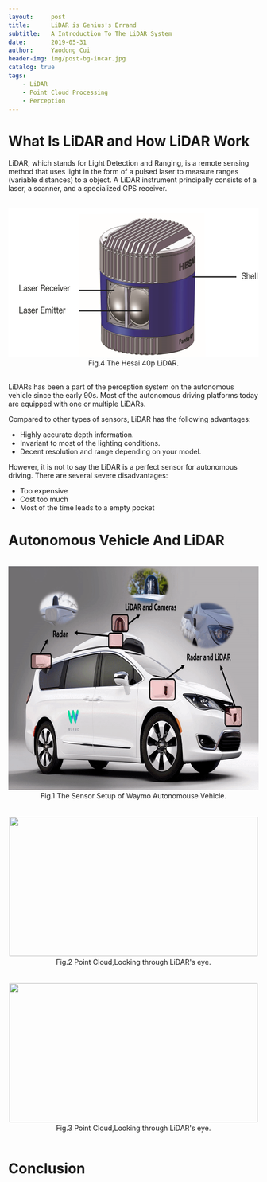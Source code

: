 ```yaml
---
layout:     post
title:      LiDAR is Genius's Errand
subtitle:   A Introduction To The LiDAR System
date:       2019-05-31
author:     Yaodong Cui
header-img: img/post-bg-incar.jpg
catalog: true
tags:
    - LiDAR
    - Point Cloud Processing
    - Perception
---
```



# What Is LiDAR and How LiDAR Work
LiDAR, which stands for Light Detection and Ranging, is a remote sensing method that uses light in the form of a pulsed laser to measure ranges (variable distances) to a object.  A LiDAR instrument principally consists of a laser, a scanner, and a specialized GPS receiver. 

<br>
<div  align="center"> 
    <img 
    src="https://raw.githubusercontent.com/yaodongC/yaodongC.github.io/master/post_img/190531/hesai40p2.png"
    width = "600" height = "300"></div>
 <div align="center">Fig.4   The Hesai 40p LiDAR.</div>
<br> 

LiDARs has been a part of the perception system on the autonomous vehicle since the early 90s. Most of the autonomous driving platforms today are equipped with one or multiple LiDARs. 

Compared to other types of sensors, LiDAR has the following advantages:
- Highly accurate depth information.
- Invariant to most of the lighting conditions.
- Decent resolution and range depending on your model.

However, it is not to say the LiDAR is a perfect sensor for  autonomous driving. There are several severe disadvantages:
- Too expensive
- Cost too much
- Most of the time leads to a empty pocket



# Autonomous Vehicle And LiDAR


<br>
<div  align="center"> 
    <img 
    src="https://raw.githubusercontent.com/yaodongC/yaodongC.github.io/master/post_img/190531/Waymo car-2.gif"
    width = "800" height = "450"></div>
 <div align="center">Fig.1   The Sensor Setup of Waymo Autonomouse Vehicle.</div>
<br>  

<br>
<div  align="center"> 
    <img 
    src="https://raw.githubusercontent.com/yaodongC/yaodongC.github.io/master/post_img/190531/行驶.gif"
    width = "500" height = "280"></div>
 <div align="center">Fig.2   Point Cloud,Looking through LiDAR's eye.</div>
<br>  

<br>
<div  align="center"> 
    <img 
    src="https://raw.githubusercontent.com/yaodongC/yaodongC.github.io/master/post_img/190531/路口.gif"
    width = "500" height = "280"></div>
 <div align="center">Fig.3    Point Cloud,Looking through LiDAR's eye.</div>
<br>  



 



# Conclusion

